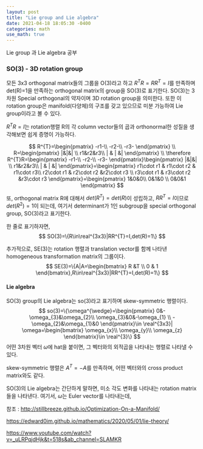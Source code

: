```yaml
---
layout: post
title: "Lie group and Lie algebra"
date: 2021-04-18 18:05:30 -0400
categories: math
use_math: true
---
```


Lie group 과 Lie algebra 공부

### SO(3) - 3D rotation group

모든 3x3 orthogonal matrix들의 그룹을 O(3)라고 하고 $R^{T}R=RR^{T}=I$를 만족하며 det(R)=1을 만족하는 orthogonal matrix의 group을 SO(3)로 표기한다. SO(3)는 3차원 Special orthogonal의 약자이며 3D rotation group을 의미한다.  또한 이 rotation group은 manifold(다양체)의 구조를 갖고 있으므로 미분 가능하여 Lie group이라고 볼 수 있다.  

$R^{T}R=I$는 rotation행렬 R의 각 column vector들의 곱과 orthonormal한 성질을 생각해보면 쉽게 증명이 가능하다.


$$
R^{T}=\begin{pmatrix}
-r1-\\ 
-r2-\\ 
-r3-
\end{pmatrix} \\
R=\begin{pmatrix}
|&|&| \\ 
r1&r2&r3\\
| & |  &| 
\end{pmatrix}
\\ \therefore R^{T}R=\begin{pmatrix}
-r1-\\ 
-r2-\\ 
-r3-
\end{pmatrix}\begin{pmatrix}
|&|&| \\ 
r1&r2&r3\\
| & |  &| 
\end{pmatrix}=\begin{pmatrix}
r1\cdot r1 & r1\cdot r2 & r1\cdot r3\\ 
r2\cdot r1 & r2\cdot r2 &r2\cdot r3 \\ 
r3\cdot r1 & r3\cdot r2 &r3\cdot r3 
\end{pmatrix}=\begin{pmatrix}
1&0&0\\ 
0&1&0 \\ 
0&0&1 
\end{pmatrix}
$$




또, orthogonal matrix R에 대해서 $det(R^{T})=det(R)$이 성립하고, $RR^{T}=I$이므로 $det(R^{2})=1$이 되는데, 여기서 determinant가 1인 subgroup을 special orthogonal group, SO(3)라고 표기한다.

한 줄로 표기하자면,
$$
SO(3)=\{R\in\real^{3x3}|RR^{T}=I,det(R)=1\}
$$


추가적으로, SE(3)는 rotation 행렬과 translation vector를 함께 나타낸 homogeneous transformation matrix의 그룹이다.
$$
SE(3)=\{A|A=\begin{bmatrix}
R &T \\ 
0 & 1
\end{bmatrix},R\in\real^{3x3}|RR^{T}=I,det(R)=1\}
$$


#### Lie algebra

SO(3) group의 Lie algebra는 so(3)라고 표기하며 skew-symmetric 행렬이다. 
$$
so(3)=\{\omega^{\wedge}=\begin{pmatrix}
0&-\omega_{3}&\omega_{2}\\ 
\omega_{3}&0&-\omega_{1} \\ 
-\omega_{2}&\omega_{1}&0 
\end{pmatrix}\in \real^{3x3}| \omega=\begin{bmatrix}
\omega_{x}\\
\omega_{y}\\
\omega_{z}
\end{bmatrix}\in \real^{3}\}
$$
어떤 3차원 벡터 $\omega$에 hat을 붙이면, 그 벡터와의 외적곱을 나타내는 행렬로 나타낼 수 있다.

skew-symmetric 행렬은 $A^{T}=-A$를 만족하며, 어떤 벡터와의 cross product matrix와도 같다.

SO(3)의 Lie algebra는 간단하게 말하면, 미소 각도 변화를 나타내는 rotation matrix들을 나타낸다. 여기서, $\omega$는 Euler vector를 나타내는데,   







참조 : http://stillbreeze.github.io/Optimization-On-a-Manifold/

https://edward0im.github.io/mathematics/2020/05/01/lie-theory/

https://www.youtube.com/watch?v=_uLRPqjdHjk&t=518s&ab_channel=SLAMKR